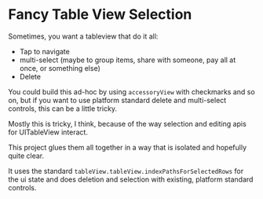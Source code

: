 # Fancy Table View Selection

Sometimes, you want a tableview that do it all:

* Tap to navigate
* multi-select (maybe to group items, share with someone, pay all at once, or something else)
* Delete

You could build this ad-hoc by using `accessoryView` with checkmarks and so on, but if you want to use platform standard delete and multi-select controls, this can be a little tricky.

Mostly this is tricky, I think, because of the way selection and editing apis for UITableView interact.

This project glues them all together in a way that is isolated and hopefully quite clear.

It uses the standard `tableView.tableView.indexPathsForSelectedRows` for the ui state and does deletion and selection with existing, platform standard controls.
